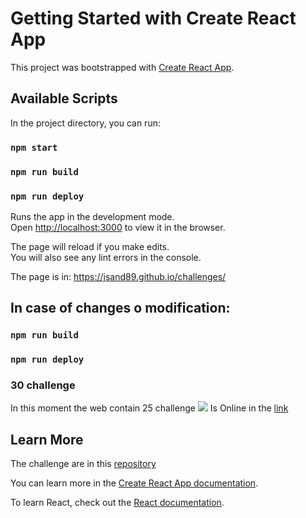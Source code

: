 # Getting Started with Create React App

This project was bootstrapped with [Create React App](https://github.com/facebook/create-react-app).

## Available Scripts

In the project directory, you can run:

### `npm start`
### `npm run build`
### `npm run deploy`

Runs the app in the development mode.\
Open [http://localhost:3000](http://localhost:3000) to view it in the browser.

The page will reload if you make edits.\
You will also see any lint errors in the console.

The page is in:
https://jsand89.github.io/challenges/

## In case of changes o modification:

### `npm run build`
### `npm run deploy`

### 30 challenge 

In this moment the web contain 25 challenge 
![](https://i.ibb.co/Y3dLzbD/Diapositiva2.png)
Is Online in the [link](https://jsand89.github.io/challenges/ "30 retos 30 dias")

## Learn More
The challenge are in this [repository](https://github.com/JSand89/Retos)

You can learn more in the [Create React App documentation](https://facebook.github.io/create-react-app/docs/getting-started).

To learn React, check out the [React documentation](https://reactjs.org/).
